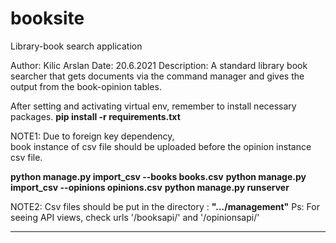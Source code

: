 # booksite
Library-book search application

Author: Kilic Arslan
Date:   20.6.2021
Description:  A standard library book searcher  that gets documents via the 
command manager and gives the output from the book-opinion tables.



After setting and activating virtual env, remember to install necessary packages.
**pip install -r requirements.txt**


NOTE1: Due to foreign key dependency,  
book instance of csv file should be uploaded before the opinion instance csv file.

**python manage.py import_csv --books books.csv**
**python manage.py import_csv --opinions opinions.csv**
**python manage.py runserver**


NOTE2: Csv files should be put in the directory :  **".../management"**
Ps: For seeing API views, check urls  '/booksapi/'   and '/opinionsapi/'

---------------------------------------------------------------------------
